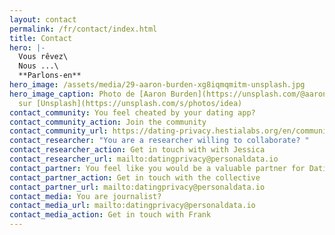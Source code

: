 ```yaml
---
layout: contact
permalink: /fr/contact/index.html
title: Contact
hero: |-
  Vous rêvez\
  Nous ...\
  **Parlons-en**
hero_image: /assets/media/29-aaron-burden-xg8iqmqmitm-unsplash.jpg
hero_image_caption: Photo de [Aaron Burden](https://unsplash.com/@aaronburden)
  sur [Unsplash](https://unsplash.com/s/photos/idea)
contact_community: You feel cheated by your dating app?
contact_community_action: Join the community
contact_community_url: https://dating-privacy.hestialabs.org/en/community/
contact_researcher: "You are a researcher willing to collaborate? "
contact_researcher_action: Get in touch with with Jessica
contact_researcher_url: mailto:datingprivacy@personaldata.io
contact_partner: You feel like you would be a valuable partner for Dating Privacy?
contact_partner_action: Get in touch with the collective
contact_partner_url: mailto:datingprivacy@personaldata.io
contact_media: You are journalist?
contact_media_url: mailto:datingprivacy@personaldata.io
contact_media_action: Get in touch with Frank
---
```

